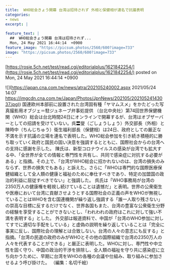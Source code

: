 ```yaml
---
title:  WHO総会きょう開幕 台湾は招待されず 外相と保健相が連名で抗議表明  
categories:
- news
excerpt: |
  
feature_text: |
  ##  WHO総会きょう開幕 台湾は招待されず...
  Mon, 24 May 2021 16:44:14  +0900
feature_image: "https://picsum.photos/2560/600?image=733"
image: "https://picsum.photos/2560/600?image=733"
---
```


[https://rosie.5ch.net/test/read.cgi/editorialplus/1621842254/](https://rosie.5ch.net/test/read.cgi/editorialplus/1621842254/)
posted on Mon, 24 May 2021 16:44:14  +0900

<!--more-->

![](https://japan.cna.com.tw/news/atra/202105240002.aspx 2021/05/24 14:07 [https://imgcdn.cna.com.tw/Japan/Photos/JpnNews/202105/20210524143037.jpg)](https://imgcdn.cna.com.tw/Japan/Photos/JpnNews/202105/20210524143037.jpg)) 国連欧州本部前に設置された台湾固有種「ヤマムスメ」をかたどった写真撮影用オブジェ＝駐ジュネーブ弁事処提供 （台北中央社）第74回世界保健機関（WHO）総会は台北時間24日にオンラインで開幕するが、台湾はオブザーバーとしての招請を受けていない。呉〓燮（ごしょうしょう）外交部長（外相）と陳時中（ちんじちゅう）衛生福利部長（保健相）は24日、政府としての厳正な不満を示す抗議の立場を連名で表明した。WHO総会参加を引き続き積極的に勝ち取っていく政府と国民の固い決意を強調するとともに、国際社会からの台湾への支持に感謝を示した。 陳氏は、新型コロナウイルスの感染が台湾でも拡大する中、「全世界が全ての情報と専門性を共有し、共同で感染症に対抗する必要がある」と指摘。その上で、「台湾がWHO総会に招かれないのは、台湾の損失のみならず、世界の損失でもある」と訴えた。さらに「WHOは専門的な国際医療保健組織として全人類の健康と福祉のために奉仕すべきであり、特定の加盟国の政治的利益に屈従すべきでない」と強調した。 呉氏は「WHO事務局が台湾の2350万人の健康権を軽視し続けていることは遺憾だ」と表明。世界の公衆衛生や医療において台湾に貢献させようとする国際社会の正義の声をWHOが無視していることはWHOを含む国連機関が繰り返し強調する「誰一人取り残さない」の崇高な目標に反するだけでなく、世界各国もまた、台湾の豊富な公衆衛生分野の経験を享受することができないとし、「われわれの政府はこれに対して強い不満を表明する」とした。 外交部は報道資料で、中国が「台湾のWHO参加に対してすでに適切な手配をしている」と虚偽の説明を繰り返していることは「完全に事実に反し、国際社会の理解とは合致しない。台湾の人々の意志にも反する」と指摘。「台湾の民選の政府のみがWHOとその他の国際組織で台湾の2350万人の人々を代表することができる」と厳正に表明した。WHOに対し、専門性や中立性を固く守り、中国の政治的干渉を排除し、全人類の福祉を守り共に感染症に立ち向かうために、早期に台湾をWHOの各種の会議や仕組み、取り組みに参加させるよう呼び掛けた。 （編集：名切千絵）
